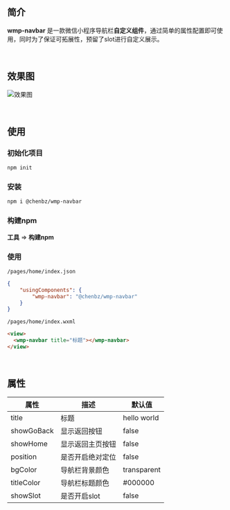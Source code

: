 ## 简介

**wmp-navbar** 是一款微信小程序导航栏**自定义组件**，通过简单的属性配置即可使用，同时为了保证可拓展性，预留了slot进行自定义展示。

<br />

## 效果图

![效果图](https://s1.ax1x.com/2022/09/07/vbZj29.png)

<br />

## 使用

### 初始化项目

```bash
npm init
```



### 安装

```bash
npm i @chenbz/wmp-navbar
```



### 构建npm

**工具** => **构建npm**



### 使用

`/pages/home/index.json`

```json
{
    "usingComponents": {
        "wmp-navbar": "@chenbz/wmp-navbar"
    }
}
```

`/pages/home/index.wxml`

```html
<view>
  <wmp-navbar title="标题"></wmp-navbar>
</view>
```

<br />

## 属性

| 属性        | 描述             | 默认值      |
| ----------- | ---------------- | ----------- |
| title       | 标题             | hello world |
| showGoBack  | 显示返回按钮     | false       |
| showHome    | 显示返回主页按钮 | false       |
| position    | 是否开启绝对定位 | false       |
| bgColor    | 导航栏背景颜色   | transparent |
| titleColor | 导航栏标题颜色   | \#000000    |
| showSlot    | 是否开启slot     | false       |

